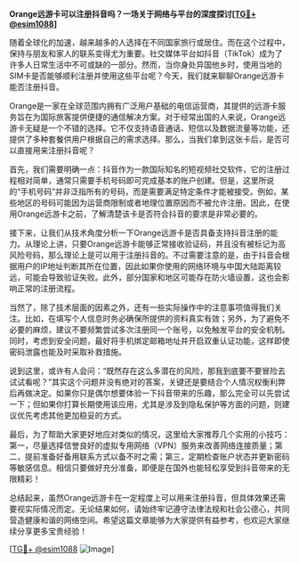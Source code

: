 **Orange远游卡可以注册抖音吗？一场关于网络与平台的深度探讨[[TG💪+ @esim1088](https://t.me/s/esim1088)]**

随着全球化的加速，越来越多的人选择在不同国家旅行或居住。而在这个过程中，保持与朋友和家人的联系变得尤为重要。社交媒体平台如抖音（TikTok）成为了许多人日常生活中不可或缺的一部分。然而，当你身处异国他乡时，使用当地的SIM卡是否能够顺利注册并使用这些平台呢？今天，我们就来聊聊Orange远游卡能否注册抖音。

Orange是一家在全球范围内拥有广泛用户基础的电信运营商，其提供的远游卡服务旨在为国际旅客提供便捷的通信解决方案。对于经常出国的人来说，Orange远游卡无疑是一个不错的选择。它不仅支持语音通话、短信以及数据流量等功能，还提供了多种套餐供用户根据自己的需求选择。那么，当我们拿到这张卡后，是否可以直接用来注册抖音呢？

首先，我们需要明确一点：抖音作为一款国际知名的短视频社交软件，它的注册过程相对简单，通常只需要手机号码即可完成基本的账户创建。但是，这里所说的“手机号码”并非泛指所有的号码，而是需要满足特定条件才能被接受。例如，某些地区的号码可能因为运营商限制或者地理位置原因而不被允许注册。因此，在使用Orange远游卡之前，了解清楚该卡是否符合抖音的要求是非常必要的。

接下来，让我们从技术角度分析一下Orange远游卡是否具备支持抖音注册的能力。从理论上讲，只要Orange远游卡能够正常接收验证码，并且没有被标记为高风险号码，那么理论上是可以用于注册抖音的。不过需要注意的是，由于抖音会根据用户的IP地址判断其所在位置，因此如果你使用的网络环境与中国大陆距离较远，可能会导致验证失败。此外，部分国家和地区可能存在防火墙设置，这也会影响正常的注册流程。

当然了，除了技术层面的因素之外，还有一些实际操作中的注意事项值得我们关注。比如，在填写个人信息时务必确保所提供的资料真实有效；另外，为了避免不必要的麻烦，建议不要频繁尝试多次注册同一个账号，以免触发平台的安全机制。同时，考虑到安全问题，最好将手机绑定邮箱地址并开启双重认证功能，这样即使密码泄露也能及时采取补救措施。

说到这里，或许有人会问：“既然存在这么多潜在的风险，那我到底要不要冒险去试试看呢？”其实这个问题并没有绝对的答案，关键还是要结合个人情况权衡利弊后再做决定。如果你只是偶尔想要体验一下抖音带来的乐趣，那么完全可以先尝试一下；但如果你打算长期使用该应用，尤其是涉及到隐私保护等方面的问题，则建议优先考虑其他更加稳妥的方式。

最后，为了帮助大家更好地应对类似的情况，这里给大家推荐几个实用的小技巧：第一，尽量选择信誉良好的虚拟专用网络（VPN）服务来改善网络连接质量；第二，提前准备好备用联系方式以备不时之需；第三，定期检查账户状态并更新密码等敏感信息。相信只要做好充分准备，即便是在国外也能轻松享受到抖音带来的无限精彩！

总结起来，虽然Orange远游卡在一定程度上可以用来注册抖音，但具体效果还需要视实际情况而定。无论结果如何，请始终牢记遵守法律法规和社会公德心，共同营造健康和谐的网络空间。希望这篇文章能够为大家提供有益参考，也欢迎大家继续分享更多宝贵经验！

[[TG💪+ @esim1088](https://t.me/s/esim1088) ![Image](https://i.postimg.cc/4NQfJmqS/Snipaste-2025-05-13-00-14-12.png)]